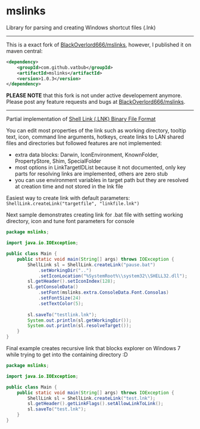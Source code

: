 mslinks
=======
Library for parsing and creating Windows shortcut files (.lnk)
***
This is a exact fork of [BlackOverlord666/mslinks](https://github.com/BlackOverlord666/mslinks), however, I published it on maven central:
```xml
<dependency>
	<groupId>com.github.vatbub</groupId>
	<artifactId>mslinks</artifactId>
	<version>1.0.3</version>
</dependency>
```

**PLEASE NOTE** that this fork is not under active developement anymore. Please post any feature requests and bugs at [BlackOverlord666/mslinks](https://github.com/BlackOverlord666/mslinks).
***

Partial implementation of [Shell Link (.LNK) Binary File Format](http://msdn.microsoft.com/en-us/library/dd871305.aspx)

You can edit most properties of the link such as working directory, tooltip text, icon, command line arguments, hotkeys, create links to LAN shared files and directories but followed features are not implemented:

* extra data blocks: Darwin, IconEnvironment, KnownFolder, PropertyStore, Shim, SpecialFolder
* most options in LinkTargetIDList because it not documented, only key parts for resolving links are implemented, others are zero stub
* you can use environment variables in target path but they are resolved at creation time and not stored in the lnk file

Easiest way to create link with default parameters: `ShellLink.createLink("targetfile", "linkfile.lnk")`

Next sample demonstrates creating link for .bat file with setting working directory, icon and tune font parameters for console
```java
package mslinks;

import java.io.IOException;

public class Main {
	public static void main(String[] args) throws IOException {
		ShellLink sl = ShellLink.createLink("pause.bat")
			.setWorkingDir("..")
			.setIconLocation("%SystemRoot%\\system32\\SHELL32.dll");
		sl.getHeader().setIconIndex(128);
		sl.getConsoleData()
			.setFont(mslinks.extra.ConsoleData.Font.Consolas)
			.setFontSize(24)
			.setTextColor(5);
				
		sl.saveTo("testlink.lnk");
		System.out.println(sl.getWorkingDir());
		System.out.println(sl.resolveTarget());
	}
}

```

Final example creates recursive link that blocks explorer on Windows 7 while trying to get into the containing directory :D
```java
package mslinks;

import java.io.IOException;

public class Main {
	public static void main(String[] args) throws IOException {
		ShellLink sl = ShellLink.createLink("test.lnk");
		sl.getHeader().getLinkFlags().setAllowLinkToLink();
		sl.saveTo("test.lnk");
	}
}
```

